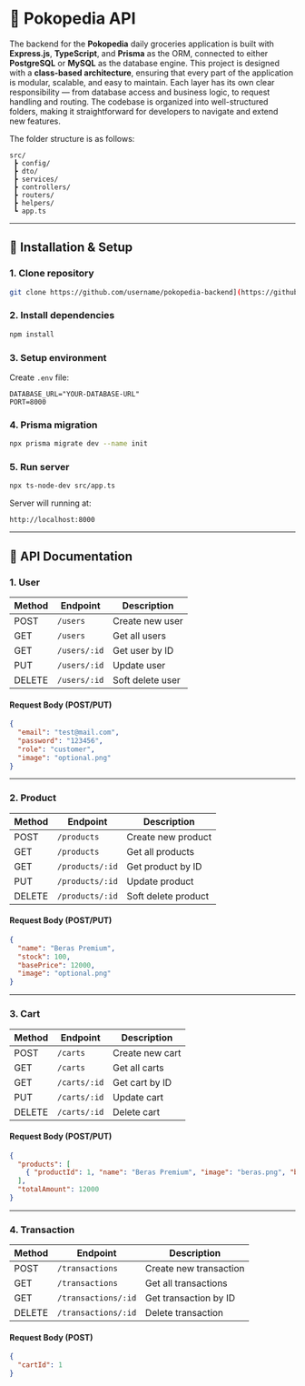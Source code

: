# 🛒 Pokopedia API

The backend for the **Pokopedia** daily groceries application is built with **Express.js**, **TypeScript**, and **Prisma** as the ORM, connected to either **PostgreSQL** or **MySQL** as the database engine.
This project is designed with a **class-based architecture**, ensuring that every part of the application is modular, scalable, and easy to maintain. Each layer has its own clear responsibility — from database access and business logic, to request handling and routing. The codebase is organized into well-structured folders, making it straightforward for developers to navigate and extend new features.

The folder structure is as follows:

```
src/
 ┣ config/
 ┣ dto/
 ┣ services/
 ┣ controllers/
 ┣ routers/
 ┣ helpers/
 ┗ app.ts
```

---

## 🚀 Installation & Setup

### 1. Clone repository

```bash
git clone https://github.com/username/pokopedia-backend](https://github.com/BagasDhitya/pokopedia-api.git
```

### 2. Install dependencies

```bash
npm install
```

### 3. Setup environment

Create `.env` file:

```env
DATABASE_URL="YOUR-DATABASE-URL"
PORT=8000
```

### 4. Prisma migration

```bash
npx prisma migrate dev --name init
```

### 5. Run server

```bash
npx ts-node-dev src/app.ts
```

Server will running at:

```
http://localhost:8000
```

---

## 📖 API Documentation

### 1. **User**

| Method | Endpoint     | Description      |
| ------ | ------------ | ---------------- |
| POST   | `/users`     | Create new user  |
| GET    | `/users`     | Get all users    |
| GET    | `/users/:id` | Get user by ID   |
| PUT    | `/users/:id` | Update user      |
| DELETE | `/users/:id` | Soft delete user |

#### Request Body (POST/PUT)

```json
{
  "email": "test@mail.com",
  "password": "123456",
  "role": "customer",
  "image": "optional.png"
}
```

---

### 2. **Product**

| Method | Endpoint        | Description         |
| ------ | --------------- | ------------------- |
| POST   | `/products`     | Create new product  |
| GET    | `/products`     | Get all products    |
| GET    | `/products/:id` | Get product by ID   |
| PUT    | `/products/:id` | Update product      |
| DELETE | `/products/:id` | Soft delete product |

#### Request Body (POST/PUT)

```json
{
  "name": "Beras Premium",
  "stock": 100,
  "basePrice": 12000,
  "image": "optional.png"
}
```

---

### 3. **Cart**

| Method | Endpoint     | Description     |
| ------ | ------------ | --------------- |
| POST   | `/carts`     | Create new cart |
| GET    | `/carts`     | Get all carts   |
| GET    | `/carts/:id` | Get cart by ID  |
| PUT    | `/carts/:id` | Update cart     |
| DELETE | `/carts/:id` | Delete cart     |

#### Request Body (POST/PUT)

```json
{
  "products": [
    { "productId": 1, "name": "Beras Premium", "image": "beras.png", "basePrice": 12000 }
  ],
  "totalAmount": 12000
}
```

---

### 4. **Transaction**

| Method | Endpoint            | Description            |
| ------ | ------------------- | ---------------------- |
| POST   | `/transactions`     | Create new transaction |
| GET    | `/transactions`     | Get all transactions   |
| GET    | `/transactions/:id` | Get transaction by ID  |
| DELETE | `/transactions/:id` | Delete transaction     |

#### Request Body (POST)

```json
{
  "cartId": 1
}
```
